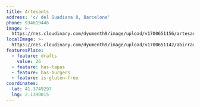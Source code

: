 ```yaml
---
title: Artesants
address: 'c/ del Guadiana 8, Barcelona'
phone: 934619446
image: >-
  https://res.cloudinary.com/dyumenth9/image/upload/v1700651156/artesants_ndlspy.png
localImage: >-
  https://res.cloudinary.com/dyumenth9/image/upload/v1700651142/abirradero-local_tnkbwy.jpg
featuresPlace:
  - feature: drafts
    value: 26
  - feature: has-tapas
  - feature: has-burgers
  - feature: is-gluten-free
coordinates:
  lat: 41.3749297
  lng: 2.1390015
---
```



